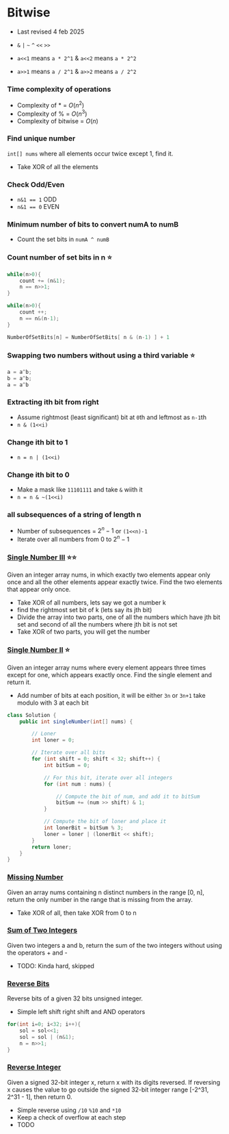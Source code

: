 # Bitwise

- Last revised 4 feb 2025

- `&` `|` `~` `^` `<<` `>>`
- `a<<1` means `a * 2^1` &  `a<<2` means `a * 2^2`
- `a>>1` means `a / 2^1` &  `a>>2` means `a / 2^2`

### Time complexity of operations
- Complexity of * = $O(n^2)$
- Complexity of % = $O(n^3)$
- Complexity of bitwise = $O(n)$



### Find unique number
`int[] nums` where all elements occur twice except 1, find it.
- Take XOR of all the elements

### Check Odd/Even
- `n&1 == 1` ODD
- `n&1 == 0` EVEN

### Minimum number of bits to convert numA to numB
- Count the set bits in `numA ^ numB`

### Count number of set bits in n ⭐️

``` java
while(n>0){
    count += (n&1);
    n == n>>1;
}
```

``` java
while(n>0){
    count ++;
    n == n&(n-1);
}
```
``` java
NumberOfSetBits[n] = NumberOfSetBits[ n & (n-1) ] + 1
```

### Swapping two numbers without using a third variable ⭐️

``` java
a = a^b;
b = a^b;
a = a^b
```

### Extracting ith bit from right
- Assume rightmost (least significant) bit at `0`th and leftmost as `n-1`th
- `n & (1<<i)`

### Change ith bit to 1
- `n = n | (1<<i)`


### Change ith bit to 0
- Make a mask like `11101111` and take `&` wiith it
- `n = n & ~(1<<i)`

### all subsequences of a string of length n
- Number of subsequences = $2^n-1$ or `(1<<n)-1`
- Iterate over all numbers from 0 to $2^n-1$

### [Single Number III](https://leetcode.com/problems/single-number-iii/description/) ⭐️⭐️
Given an integer array nums, in which exactly two elements appear only once and all the other elements appear exactly twice. Find the two elements that appear only once. 

- Take XOR of all numbers, lets say we got a number k
- find the rightmost set bit of k (lets say its jth bit)
- Divide the array into two parts, one of all the numbers which have jth bit set and second of all the numbers where jth bit is not set
- Take XOR of two parts, you will get the number


### [Single Number II](https://leetcode.com/problems/single-number-ii/description/) ⭐️
Given an integer array nums where every element appears three times except for one, which appears exactly once. Find the single element and return it.

- Add number of bits at each position, it will be either `3n` or `3n+1` take modulo with 3 at each bit 

``` java
class Solution {
    public int singleNumber(int[] nums) {

        // Loner
        int loner = 0;

        // Iterate over all bits
        for (int shift = 0; shift < 32; shift++) {
            int bitSum = 0;

            // For this bit, iterate over all integers
            for (int num : nums) {

                // Compute the bit of num, and add it to bitSum
                bitSum += (num >> shift) & 1;
            }

            // Compute the bit of loner and place it
            int lonerBit = bitSum % 3;
            loner = loner | (lonerBit << shift);
        }
        return loner;
    }
}
```


### [Missing Number](https://leetcode.com/problems/missing-number/description/)

Given an array nums containing n distinct numbers in the range [0, n], return the only number in the range that is missing from the array.
- Take XOR of all, then take XOR from 0 to n 


### [Sum of Two Integers](https://leetcode.com/problems/sum-of-two-integers/description/)
Given two integers a and b, return the sum of the two integers without using the operators + and -
- TODO: Kinda hard, skipped


### [Reverse Bits](https://leetcode.com/problems/reverse-bits/description/)

Reverse bits of a given 32 bits unsigned integer.
- Simple left shift right shift and AND operators

``` java
for(int i=0; i<32; i++){
    sol = sol<<1;
    sol = sol | (n&1);
    n = n>>1;
}
```

### [Reverse Integer](https://leetcode.com/problems/reverse-integer/description/)

Given a signed 32-bit integer x, return x with its digits reversed. If reversing x causes the value to go outside the signed 32-bit integer range [-2^31, 2^31 - 1], then return 0. 
- Simple reverse using `/10` `%10` and `*10`
- Keep a check of overflow at each step
- TODO

